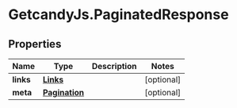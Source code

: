 # GetcandyJs.PaginatedResponse

## Properties

Name | Type | Description | Notes
------------ | ------------- | ------------- | -------------
**links** | [**Links**](Links.md) |  | [optional] 
**meta** | [**Pagination**](Pagination.md) |  | [optional] 


